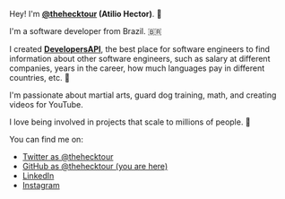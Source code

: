 Hey! I'm **<a href="https://github.com/thehecktour" target="_blank">@thehecktour</a> (Atilio Hector)**. 🦅

I'm a software developer from Brazil. 🇧🇷

I created **<a href="https://github.com/thehecktour/developersapi" target="_blank">DevelopersAPI</a>**, the best place for software engineers to find information about other software engineers, such as salary at different companies, years in the career, how much languages pay in different countries, etc. 🐬

I'm passionate about martial arts, guard dog training, math, and creating videos for YouTube.

I love being involved in projects that scale to millions of people. 🚀

You can find me on:

* [Twitter as @thehecktour](https://x.com/thehecktour)
* [GitHub as @thehecktour (you are here)](https://github.com/thehecktour)
* [LinkedIn](https://www.linkedin.com/in/thehecktour/)
* [Instagram](https://www.instagram.com/thehecktour/)
